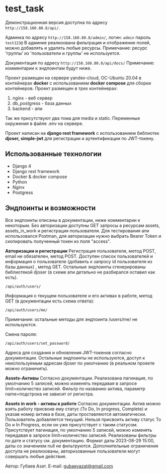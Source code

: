 

# test_task
Демонстрационная версия доступна по адресу `http://158.160.80.8/api/`.

Админка по адресу `http://158.160.80.8/admin/`,
логин: `admin`
пароль `test123@`
В админке реализована фильтрация и отображение полей, можно добавлять и удалять любые ресурсы.
Примечание: ресурс 'группы' из 'пользователи и группы' не используется.

Документация по адресу `http://158.160.80.8/api/docs/`
Примечание: комментарии к эндпоинтам будут ниже.

Проект размещен на сервере yandex-cloud, ОС-Ubuntu 20.04 в контейнерах **docker** с использованием **docker compose** для сборки контейнеров. Проект размещен в трех контейнерах:

 1. nginx - веб сервер
 2. db_postgress - база данных
 3. backend - апи


Так же присутствуют два тома для media и static. Переменные окружения в файле .env на сервере.

Проект написан на **django rest framework** с использованием библиотек **djoser, simple-jwt** для регистрации и аутентификации по JWT-токену.


## Использованные технологии

 - Django 4
 - Django rest framework
 - Docker & docker compose
 - Python
 - Nginx
 - Postgress

## Эндпоинты и возможности
Все эндпоинты описаны в документации, ниже комментарии к некоторым.
Без авторизации доступны GET запросы а ресурсам assets, assets_in_work и регистрация пользователя.
Для тестирования апи использовался Postman, для авторизации нужно выбрать Bearer Token и скопировать полученный токен из поля "access".

**Авторизации и регистрации**
Регистрация пользователя, метод POST, email не обязателен, метод POST. Доступен список пользователей и информация о пользователе (добавить к запросу id пользователя из базы данных) , метод GET. Остальные эндпоинты сгенерированы библиотекой djoser (в схеме апи детально не разбирался оставил как есть).

    /api/auth/users/

Информация о текущем пользователе и его активах в работе, метод GET (в документации есть схема ответа):

    /api/auth/users/me/
Примечание: остальные методы для эндпоинта /users/me/ не используются.

Смена пароля:

    /api/auth/users/set_password/

Адреса для создания и обновления JWT-токенов согласно документации. Остальные эндпоинты не используются,  доступ к неиспользуемым адресам djoser по умолчанию (в реальном проекте можно ограничить).

**Assets-Активы**
Согласно документации. Реализована пагинация, по умолчанию 5 записей, можно изменять передавая в запросе limit=количество записей. Фильтр по названию актива, параметр name=подстрока не зависит от регистра.

**Assets in work - активы в работе**
Согласно документации. Актив можно взять работу присвоив ему статус (To Do, In progress, Complete) и указав номер актива в базе, даты проставляются автоматически. Пользователь добавляется текущий. Нельзя присвоить активу статус To Do и In Progress, если он уже присутствует с таким статусом. Присутствует пагинация, по умолчанию 5 записей, можно изменять передавая в запросе limit=количество записей. Реализованы фильтры по дате и статусу см. документацию. Формат даты 2023-08-29 15:00, даты со значением null не фильтруются.
Дополнительные ограничения доступа не реализованы, авторизованные пользователи могут совершать любые действия.

Автор: Губаев Азат. E-mail: gubaevazat@gmail.com
